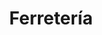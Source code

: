 ---
title: "Ferretería"
url: /ciudad-autonoma-de-buenos-aires/ferreteria-avenida-regimiento-de-patricios/
shop: hardware
---